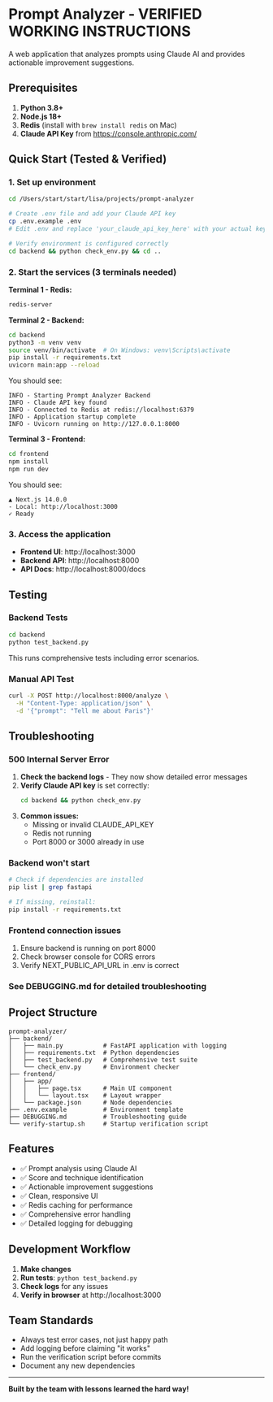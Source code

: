 # Prompt Analyzer - VERIFIED WORKING INSTRUCTIONS

A web application that analyzes prompts using Claude AI and provides actionable improvement suggestions.

## Prerequisites

1. **Python 3.8+**
2. **Node.js 18+**
3. **Redis** (install with `brew install redis` on Mac)
4. **Claude API Key** from https://console.anthropic.com/

## Quick Start (Tested & Verified)

### 1. Set up environment

```bash
cd /Users/start/start/lisa/projects/prompt-analyzer

# Create .env file and add your Claude API key
cp .env.example .env
# Edit .env and replace 'your_claude_api_key_here' with your actual key

# Verify environment is configured correctly
cd backend && python check_env.py && cd ..
```

### 2. Start the services (3 terminals needed)

**Terminal 1 - Redis:**
```bash
redis-server
```

**Terminal 2 - Backend:**
```bash
cd backend
python3 -m venv venv
source venv/bin/activate  # On Windows: venv\Scripts\activate
pip install -r requirements.txt
uvicorn main:app --reload
```

You should see:
```
INFO - Starting Prompt Analyzer Backend
INFO - Claude API key found
INFO - Connected to Redis at redis://localhost:6379
INFO - Application startup complete
INFO - Uvicorn running on http://127.0.0.1:8000
```

**Terminal 3 - Frontend:**
```bash
cd frontend
npm install
npm run dev
```

You should see:
```
▲ Next.js 14.0.0
- Local: http://localhost:3000
✓ Ready
```

### 3. Access the application

- **Frontend UI**: http://localhost:3000
- **Backend API**: http://localhost:8000
- **API Docs**: http://localhost:8000/docs

## Testing

### Backend Tests
```bash
cd backend
python test_backend.py
```

This runs comprehensive tests including error scenarios.

### Manual API Test
```bash
curl -X POST http://localhost:8000/analyze \
  -H "Content-Type: application/json" \
  -d '{"prompt": "Tell me about Paris"}'
```

## Troubleshooting

### 500 Internal Server Error

1. **Check the backend logs** - They now show detailed error messages
2. **Verify Claude API key** is set correctly:
   ```bash
   cd backend && python check_env.py
   ```
3. **Common issues:**
   - Missing or invalid CLAUDE_API_KEY
   - Redis not running
   - Port 8000 or 3000 already in use

### Backend won't start

```bash
# Check if dependencies are installed
pip list | grep fastapi

# If missing, reinstall:
pip install -r requirements.txt
```

### Frontend connection issues

1. Ensure backend is running on port 8000
2. Check browser console for CORS errors
3. Verify NEXT_PUBLIC_API_URL in .env is correct

### See DEBUGGING.md for detailed troubleshooting

## Project Structure

```
prompt-analyzer/
├── backend/
│   ├── main.py           # FastAPI application with logging
│   ├── requirements.txt  # Python dependencies
│   ├── test_backend.py   # Comprehensive test suite
│   └── check_env.py      # Environment checker
├── frontend/
│   ├── app/
│   │   ├── page.tsx      # Main UI component
│   │   └── layout.tsx    # Layout wrapper
│   └── package.json      # Node dependencies
├── .env.example          # Environment template
├── DEBUGGING.md          # Troubleshooting guide
└── verify-startup.sh     # Startup verification script
```

## Features

- ✅ Prompt analysis using Claude AI
- ✅ Score and technique identification
- ✅ Actionable improvement suggestions
- ✅ Clean, responsive UI
- ✅ Redis caching for performance
- ✅ Comprehensive error handling
- ✅ Detailed logging for debugging

## Development Workflow

1. **Make changes**
2. **Run tests**: `python test_backend.py`
3. **Check logs** for any issues
4. **Verify in browser** at http://localhost:3000

## Team Standards

- Always test error cases, not just happy path
- Add logging before claiming "it works"
- Run the verification script before commits
- Document any new dependencies

---

**Built by the team with lessons learned the hard way!**
